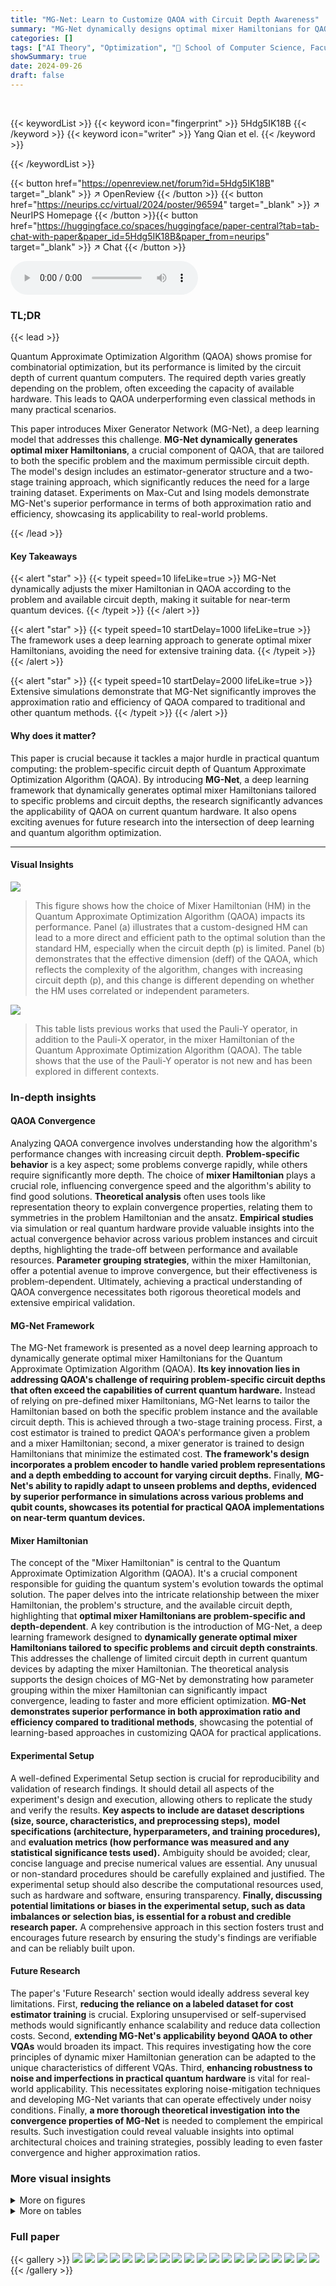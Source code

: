 ```yaml
---
title: "MG-Net: Learn to Customize QAOA with Circuit Depth Awareness"
summary: "MG-Net dynamically designs optimal mixer Hamiltonians for QAOA, overcoming the limitation of fixed-depth quantum circuits and significantly improving approximation ratios."
categories: []
tags: ["AI Theory", "Optimization", "🏢 School of Computer Science, Faculty of Engineering, University of Sydney",]
showSummary: true
date: 2024-09-26
draft: false
---
```


<br>

{{< keywordList >}}
{{< keyword icon="fingerprint" >}} 5Hdg5IK18B {{< /keyword >}}
{{< keyword icon="writer" >}} Yang Qian et el. {{< /keyword >}}
 
{{< /keywordList >}}

{{< button href="https://openreview.net/forum?id=5Hdg5IK18B" target="_blank" >}}
↗ OpenReview
{{< /button >}}
{{< button href="https://neurips.cc/virtual/2024/poster/96594" target="_blank" >}}
↗ NeurIPS Homepage
{{< /button >}}{{< button href="https://huggingface.co/spaces/huggingface/paper-central?tab=tab-chat-with-paper&paper_id=5Hdg5IK18B&paper_from=neurips" target="_blank" >}}
↗ Chat
{{< /button >}}



<audio controls>
    <source src="https://ai-paper-reviewer.com/5Hdg5IK18B/podcast.wav" type="audio/wav">
    Your browser does not support the audio element.
</audio>


### TL;DR


{{< lead >}}

Quantum Approximate Optimization Algorithm (QAOA) shows promise for combinatorial optimization, but its performance is limited by the circuit depth of current quantum computers. The required depth varies greatly depending on the problem, often exceeding the capacity of available hardware. This leads to QAOA underperforming even classical methods in many practical scenarios.

This paper introduces Mixer Generator Network (MG-Net), a deep learning model that addresses this challenge. **MG-Net dynamically generates optimal mixer Hamiltonians**, a crucial component of QAOA, that are tailored to both the specific problem and the maximum permissible circuit depth. The model's design includes an estimator-generator structure and a two-stage training approach, which significantly reduces the need for a large training dataset.  Experiments on Max-Cut and Ising models demonstrate MG-Net's superior performance in terms of both approximation ratio and efficiency, showcasing its applicability to real-world problems.

{{< /lead >}}


#### Key Takeaways

{{< alert "star" >}}
{{< typeit speed=10 lifeLike=true >}} MG-Net dynamically adjusts the mixer Hamiltonian in QAOA according to the problem and available circuit depth, making it suitable for near-term quantum devices. {{< /typeit >}}
{{< /alert >}}

{{< alert "star" >}}
{{< typeit speed=10 startDelay=1000 lifeLike=true >}} The framework uses a deep learning approach to generate optimal mixer Hamiltonians, avoiding the need for extensive training data. {{< /typeit >}}
{{< /alert >}}

{{< alert "star" >}}
{{< typeit speed=10 startDelay=2000 lifeLike=true >}} Extensive simulations demonstrate that MG-Net significantly improves the approximation ratio and efficiency of QAOA compared to traditional and other quantum methods. {{< /typeit >}}
{{< /alert >}}

#### Why does it matter?
This paper is crucial because it tackles a major hurdle in practical quantum computing: the problem-specific circuit depth of Quantum Approximate Optimization Algorithm (QAOA).  By introducing **MG-Net**, a deep learning framework that dynamically generates optimal mixer Hamiltonians tailored to specific problems and circuit depths, the research significantly advances the applicability of QAOA on current quantum hardware.  It also opens exciting avenues for future research into the intersection of deep learning and quantum algorithm optimization.

------
#### Visual Insights



![](https://ai-paper-reviewer.com/5Hdg5IK18B/figures_1_1.jpg)

> This figure shows how the choice of Mixer Hamiltonian (HM) in the Quantum Approximate Optimization Algorithm (QAOA) impacts its performance.  Panel (a) illustrates that a custom-designed HM can lead to a more direct and efficient path to the optimal solution than the standard HM, especially when the circuit depth (p) is limited. Panel (b) demonstrates that the effective dimension (deff) of the QAOA, which reflects the complexity of the algorithm, changes with increasing circuit depth (p), and this change is different depending on whether the HM uses correlated or independent parameters.





![](https://ai-paper-reviewer.com/5Hdg5IK18B/tables_4_1.jpg)

> This table lists previous works that used the Pauli-Y operator, in addition to the Pauli-X operator, in the mixer Hamiltonian of the Quantum Approximate Optimization Algorithm (QAOA).  The table shows that the use of the Pauli-Y operator is not new and has been explored in different contexts.





### In-depth insights


#### QAOA Convergence
Analyzing QAOA convergence involves understanding how the algorithm's performance changes with increasing circuit depth.  **Problem-specific behavior** is a key aspect; some problems converge rapidly, while others require significantly more depth. The choice of **mixer Hamiltonian** plays a crucial role, influencing convergence speed and the algorithm's ability to find good solutions. **Theoretical analysis** often uses tools like representation theory to explain convergence properties, relating them to symmetries in the problem Hamiltonian and the ansatz.  **Empirical studies** via simulation or real quantum hardware provide valuable insights into the actual convergence behavior across various problem instances and circuit depths, highlighting the trade-off between performance and available resources.  **Parameter grouping strategies**, within the mixer Hamiltonian, offer a potential avenue to improve convergence, but their effectiveness is problem-dependent.   Ultimately, achieving a practical understanding of QAOA convergence necessitates both rigorous theoretical models and extensive empirical validation.

#### MG-Net Framework
The MG-Net framework is presented as a novel deep learning approach to dynamically generate optimal mixer Hamiltonians for the Quantum Approximate Optimization Algorithm (QAOA).  **Its key innovation lies in addressing QAOA's challenge of requiring problem-specific circuit depths that often exceed the capabilities of current quantum hardware.**  Instead of relying on pre-defined mixer Hamiltonians, MG-Net learns to tailor the Hamiltonian based on both the specific problem instance and the available circuit depth.  This is achieved through a two-stage training process. First, a cost estimator is trained to predict QAOA's performance given a problem and a mixer Hamiltonian; second, a mixer generator is trained to design Hamiltonians that minimize the estimated cost.  **The framework's design incorporates a problem encoder to handle varied problem representations and a depth embedding to account for varying circuit depths.**  Finally, **MG-Net's ability to rapidly adapt to unseen problems and depths, evidenced by superior performance in simulations across various problems and qubit counts, showcases its potential for practical QAOA implementations on near-term quantum devices.**

#### Mixer Hamiltonian
The concept of the "Mixer Hamiltonian" is central to the Quantum Approximate Optimization Algorithm (QAOA).  It's a crucial component responsible for guiding the quantum system's evolution towards the optimal solution. The paper delves into the intricate relationship between the mixer Hamiltonian, the problem's structure, and the available circuit depth, highlighting that **optimal mixer Hamiltonians are problem-specific and depth-dependent**.  A key contribution is the introduction of MG-Net, a deep learning framework designed to **dynamically generate optimal mixer Hamiltonians tailored to specific problems and circuit depth constraints**. This addresses the challenge of limited circuit depth in current quantum devices by adapting the mixer Hamiltonian.  The theoretical analysis supports the design choices of MG-Net by demonstrating how parameter grouping within the mixer Hamiltonian can significantly impact convergence, leading to faster and more efficient optimization.  **MG-Net demonstrates superior performance in both approximation ratio and efficiency compared to traditional methods**, showcasing the potential of learning-based approaches in customizing QAOA for practical applications.

#### Experimental Setup
A well-defined Experimental Setup section is crucial for reproducibility and validation of research findings.  It should detail all aspects of the experiment's design and execution, allowing others to replicate the study and verify the results.  **Key aspects to include are dataset descriptions (size, source, characteristics, and preprocessing steps),**  **model specifications (architecture, hyperparameters, and training procedures),** and **evaluation metrics (how performance was measured and any statistical significance tests used).** Ambiguity should be avoided; clear, concise language and precise numerical values are essential.  Any unusual or non-standard procedures should be carefully explained and justified. The experimental setup should also describe the computational resources used, such as hardware and software, ensuring transparency.  **Finally, discussing potential limitations or biases in the experimental setup, such as data imbalances or selection bias, is essential for a robust and credible research paper.**  A comprehensive approach in this section fosters trust and encourages future research by ensuring the study's findings are verifiable and can be reliably built upon.

#### Future Research
The paper's 'Future Research' section would ideally address several key limitations.  First, **reducing the reliance on a labeled dataset for cost estimator training** is crucial.  Exploring unsupervised or self-supervised methods would significantly enhance scalability and reduce data collection costs.  Second, **extending MG-Net's applicability beyond QAOA to other VQAs** would broaden its impact.  This requires investigating how the core principles of dynamic mixer Hamiltonian generation can be adapted to the unique characteristics of different VQAs. Third, **enhancing robustness to noise and imperfections in practical quantum hardware** is vital for real-world applicability. This necessitates exploring noise-mitigation techniques and developing MG-Net variants that can operate effectively under noisy conditions.  Finally,  **a more thorough theoretical investigation into the convergence properties of MG-Net** is needed to complement the empirical results.  Such investigation could reveal valuable insights into optimal architectural choices and training strategies, possibly leading to even faster convergence and higher approximation ratios.


### More visual insights

<details>
<summary>More on figures
</summary>


![](https://ai-paper-reviewer.com/5Hdg5IK18B/figures_4_1.jpg)

> This figure illustrates the framework of the Mixer Generator Network (MG-Net).  The training phase involves two stages: first training a cost estimator to predict QAOA performance, then training a mixer generator (unsupervised) to produce optimal mixer Hamiltonians that minimize the cost estimator's output. The inference phase uses only the trained mixer generator to produce a mixer Hamiltonian for a given problem and circuit depth, which is then used by a QAOA solver.


![](https://ai-paper-reviewer.com/5Hdg5IK18B/figures_6_1.jpg)

> This figure illustrates the framework of the Mixer Generator Network (MG-Net).  The training phase involves two stages: 1) training a cost estimator to predict QAOA performance given problem parameters, circuit depth, and a mixer Hamiltonian, and 2) training a mixer generator (with the cost estimator fixed) to produce an optimal mixer Hamiltonian that minimizes the cost. The inference phase shows how, given a problem and circuit depth, the MG-Net generates a mixer Hamiltonian which is then used by a QAOA solver to find a solution.


![](https://ai-paper-reviewer.com/5Hdg5IK18B/figures_7_1.jpg)

> This figure demonstrates the performance of the cost estimator in MG-Net.  Panel (a) shows the correlation between the estimated cost and the actual minimum cost achieved by QAOA for Max-Cut and TFIM problems, demonstrating the accuracy of the estimator. Panel (b) extends this analysis to a larger set of mixer operators, showing continued accuracy. Panel (c) shows how the achievable cost changes with varying circuit depth (p) for both problems and both fully grouped (FG) and non-grouped (NG) parameter strategies, highlighting the estimator's ability to predict QAOA performance at different depths and parameter settings.


![](https://ai-paper-reviewer.com/5Hdg5IK18B/figures_8_1.jpg)

> This figure compares the trainability of quantum circuits generated by MG-Net and standard QAOA for Max-Cut and TFIM problems.  Subfigure (a) shows the number of trainable parameters (#P) for each method as a function of circuit depth (p).  Subfigure (b) compares the effective dimension (deff) required to achieve a high approximation ratio (r ≥ 0.995). Subfigure (c) shows the convergence behavior of the different methods for a Max-Cut problem with 64 nodes.


![](https://ai-paper-reviewer.com/5Hdg5IK18B/figures_22_1.jpg)

> This figure illustrates the process of encoding a problem graph into a directed acyclic graph (DAG) representation for use in the MG-Net model.  The problem graph, representing the combinatorial optimization problem, is first converted into a quantum circuit (Uc) where each edge in the problem graph corresponds to a two-qubit gate in the quantum circuit.  This quantum circuit is then represented as a DAG (Gc), where each node represents a two-qubit gate and the edges represent the sequential order of gate execution.  The resulting DAG Gc serves as a structured input for the MG-Net model.


![](https://ai-paper-reviewer.com/5Hdg5IK18B/figures_22_2.jpg)

> This figure illustrates how the mixer Hamiltonian is encoded as a graph for the MG-Net model.  Each node in the graph represents a qubit, with the node's features indicating the type of Pauli operator (X or Y) applied to that qubit. The edges of the graph represent the parameter sharing strategy. If two qubits share the same trainable parameter (i.e., they are in the same parameter group), an edge connects their corresponding nodes.  This graph representation allows the MG-Net to learn the optimal parameter grouping and operator types for different problems and circuit depths.


![](https://ai-paper-reviewer.com/5Hdg5IK18B/figures_23_1.jpg)

> This figure shows the architecture of the cost estimator component of the MG-Net model.  It consists of three input branches: one for the problem graph (Gc), one for the mixer Hamiltonian graph (GM), and one for the depth embedding (xp). Each branch uses two layers of graph convolutions followed by ReLU activation and global average pooling (GAP) to extract features. These features are then concatenated and fed into a multi-layer perceptron (MLP) to predict the minimum cost (ŷ) of the QAOA algorithm.


![](https://ai-paper-reviewer.com/5Hdg5IK18B/figures_24_1.jpg)

> This figure shows the architecture of the cost estimator and mixer generator in MG-Net. The cost estimator takes problem, mixer Hamiltonian and circuit depth as input and estimates the QAOA cost. The mixer generator is divided into two parts that generate operator type and parameter grouping. 


![](https://ai-paper-reviewer.com/5Hdg5IK18B/figures_25_1.jpg)

> This figure shows two types of graphs used in the experiments. The left graph is an asymmetric graph, while the right graph is a 2D TFIM graph. These graphs are used to evaluate the performance of the proposed MG-Net model. The asymmetric graph is used to test the generalizability of the model to non-regular graphs, while the 2D TFIM graph is used to test the model on a more structured graph.


![](https://ai-paper-reviewer.com/5Hdg5IK18B/figures_26_1.jpg)

> This figure compares the approximation ratios achieved by three different methods (standard QAOA, multi-angle QAOA, and the proposed MG-Net method) for solving Max-Cut and TFIM problems.  The x-axis represents the circuit depth (p), and the y-axis represents the approximation ratio (r). The plot shows that the proposed method consistently achieves a higher approximation ratio than the other two methods across different circuit depths.  It also shows that the performance of ma-QAOA decreases for larger values of p, suggesting potential over-parameterization issues, whereas MG-Net maintains high performance.


![](https://ai-paper-reviewer.com/5Hdg5IK18B/figures_27_1.jpg)

> This figure compares the convergence speed of three different QAOA methods (standard QAOA, multi-angle QAOA, and the proposed MG-Net method) for solving Max-Cut and TFIM problems.  The convergence is shown for different circuit depths (p = 4, 6, 8, 10).  It demonstrates that MG-Net achieves a lower loss value in fewer iterations compared to the other two methods, highlighting its superior efficiency and convergence performance. 


![](https://ai-paper-reviewer.com/5Hdg5IK18B/figures_27_2.jpg)

> This figure shows the performance of the cost estimator in predicting the minimum cost achievable by QAOA for different problems, circuit depths, and mixer Hamiltonians.  It demonstrates a strong correlation between estimated and actual minimum costs, even with more complex Hamiltonians.  It also shows how the achievable cost changes with varying circuit depth, aligning with theoretical analysis of QAOA convergence.


</details>




<details>
<summary>More on tables
</summary>


![](https://ai-paper-reviewer.com/5Hdg5IK18B/tables_9_1.jpg)
> This table compares the approximation ratios achieved by different methods for solving the Max-Cut problem. The methods compared include Greedy, Goemans-Williamson (GW), QAOA, ADAPT-QAOA, multi-angle QAOA (ma-QAOA), and the proposed MG-Net method. Results are presented for graphs with 6, 16, and 64 qubits.  The table shows that the proposed method generally achieves higher approximation ratios, particularly for larger graph sizes.

![](https://ai-paper-reviewer.com/5Hdg5IK18B/tables_21_1.jpg)
> This table compares the approximation ratios achieved by different methods (Greedy, Goemans-Williamson, QAOA, ADAPT-QAOA, ma-QAOA, and the proposed MG-Net method) for solving the Max-Cut problem on graphs with 6, 16, and 64 qubits.  It showcases the superior performance of the MG-Net method, especially for larger graphs.

![](https://ai-paper-reviewer.com/5Hdg5IK18B/tables_24_1.jpg)
> This table shows the hyperparameters used for training both the MG-Net model and the QAOA circuit.  It lists the optimizer (Adam for both), learning rates, number of epochs, and weighting parameters for the loss function (λe and λr).  The differing parameters highlight the different optimization strategies used for each.

![](https://ai-paper-reviewer.com/5Hdg5IK18B/tables_25_1.jpg)
> This table compares the approximation ratio (r) achieved by different methods for the Transverse-field Ising Model (TFIM) problem.  The methods compared are QAOA, ADAPT-QAOA, multi-angle QAOA (ma-QAOA), and the proposed MG-Net method. The results are shown for both 6-qubit and 16-qubit TFIM instances. The approximation ratio is a measure of the algorithm's performance, with higher values indicating better performance.

![](https://ai-paper-reviewer.com/5Hdg5IK18B/tables_25_2.jpg)
> This table compares the approximation ratios achieved by different methods (Greedy, Goemans-Williamson, QAOA, ADAPT-QAOA, ma-QAOA, and the proposed MG-Net method) for the Max-Cut problem on graphs with varying numbers of qubits (6, 16, and 64).  The results show the mean approximation ratio and standard deviation achieved by each method. The proposed method shows consistently higher approximation ratios, especially as the number of qubits increases. 

![](https://ai-paper-reviewer.com/5Hdg5IK18B/tables_26_1.jpg)
> This table shows the operator types and parameter groups generated by the MG-Net model for different circuit depths (p=12, 52, 82) and tasks (Max-Cut and TFIM).  It illustrates how the model dynamically adjusts the mixer Hamiltonian by changing the operator types and grouping parameters according to the problem and circuit depth.

![](https://ai-paper-reviewer.com/5Hdg5IK18B/tables_28_1.jpg)
> This table presents a comparison of the approximation ratios achieved by different methods for solving the Max-Cut problem. The methods compared include the greedy algorithm, the Goemans-Williamson (GW) algorithm, QAOA, ADAPT-QAOA, multi-angle QAOA (ma-QAOA), and the proposed MG-Net method. The results are shown for graphs with 6, 16, and 64 qubits.  The table highlights the superior performance of the MG-Net method, especially for larger-scale problems.

</details>




### Full paper

{{< gallery >}}
<img src="https://ai-paper-reviewer.com/5Hdg5IK18B/1.png" class="grid-w50 md:grid-w33 xl:grid-w25" />
<img src="https://ai-paper-reviewer.com/5Hdg5IK18B/2.png" class="grid-w50 md:grid-w33 xl:grid-w25" />
<img src="https://ai-paper-reviewer.com/5Hdg5IK18B/3.png" class="grid-w50 md:grid-w33 xl:grid-w25" />
<img src="https://ai-paper-reviewer.com/5Hdg5IK18B/4.png" class="grid-w50 md:grid-w33 xl:grid-w25" />
<img src="https://ai-paper-reviewer.com/5Hdg5IK18B/5.png" class="grid-w50 md:grid-w33 xl:grid-w25" />
<img src="https://ai-paper-reviewer.com/5Hdg5IK18B/6.png" class="grid-w50 md:grid-w33 xl:grid-w25" />
<img src="https://ai-paper-reviewer.com/5Hdg5IK18B/7.png" class="grid-w50 md:grid-w33 xl:grid-w25" />
<img src="https://ai-paper-reviewer.com/5Hdg5IK18B/8.png" class="grid-w50 md:grid-w33 xl:grid-w25" />
<img src="https://ai-paper-reviewer.com/5Hdg5IK18B/9.png" class="grid-w50 md:grid-w33 xl:grid-w25" />
<img src="https://ai-paper-reviewer.com/5Hdg5IK18B/10.png" class="grid-w50 md:grid-w33 xl:grid-w25" />
<img src="https://ai-paper-reviewer.com/5Hdg5IK18B/11.png" class="grid-w50 md:grid-w33 xl:grid-w25" />
<img src="https://ai-paper-reviewer.com/5Hdg5IK18B/12.png" class="grid-w50 md:grid-w33 xl:grid-w25" />
<img src="https://ai-paper-reviewer.com/5Hdg5IK18B/13.png" class="grid-w50 md:grid-w33 xl:grid-w25" />
<img src="https://ai-paper-reviewer.com/5Hdg5IK18B/14.png" class="grid-w50 md:grid-w33 xl:grid-w25" />
<img src="https://ai-paper-reviewer.com/5Hdg5IK18B/15.png" class="grid-w50 md:grid-w33 xl:grid-w25" />
<img src="https://ai-paper-reviewer.com/5Hdg5IK18B/16.png" class="grid-w50 md:grid-w33 xl:grid-w25" />
<img src="https://ai-paper-reviewer.com/5Hdg5IK18B/17.png" class="grid-w50 md:grid-w33 xl:grid-w25" />
<img src="https://ai-paper-reviewer.com/5Hdg5IK18B/18.png" class="grid-w50 md:grid-w33 xl:grid-w25" />
<img src="https://ai-paper-reviewer.com/5Hdg5IK18B/19.png" class="grid-w50 md:grid-w33 xl:grid-w25" />
<img src="https://ai-paper-reviewer.com/5Hdg5IK18B/20.png" class="grid-w50 md:grid-w33 xl:grid-w25" />
{{< /gallery >}}